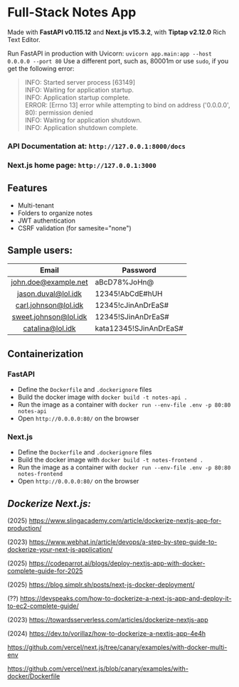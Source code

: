 # Full-Stack Notes App
Made with **FastAPI v0.115.12** and **Next.js v15.3.2**, with **Tiptap v2.12.0** Rich Text Editor.

Run FastAPI in production with Uvicorn: `uvicorn app.main:app --host 0.0.0.0 --port 80`
Use a different port, such as, 80001m or use `sudo`, if you get the following error:
> INFO:     Started server process [63149] <br/>
> INFO:     Waiting for application startup. <br/>
> INFO:     Application startup complete. <br/>
> ERROR:    [Errno 13] error while attempting to bind on address ('0.0.0.0', 80): permission denied <br/>
> INFO:     Waiting for application shutdown. <br/>
> INFO:     Application shutdown complete.

### API Documentation at: `http://127.0.0.1:8000/docs`
### Next.js home page: `http://127.0.0.1:3000`

## Features
- Multi-tenant
- Folders to organize notes
- JWT authentication
- CSRF validation (for samesite="none")

## Sample users:

| Email | Password |
|:-------:|----------|
| john.doe@example.net | aBcD78%JoHn@ |
| jason.duval@lol.idk | 12345!AbCdE#hUH |
| carl.johnson@lol.idk | 12345!cJinAnDrEaS# |
| sweet.johnson@lol.idk | 12345!SJinAnDrEaS# |
| catalina@lol.idk | kata12345!SJinAnDrEaS# |

## Containerization
### FastAPI
- Define the `Dockerfile` and `.dockerignore` files
- Build the docker image with `docker build -t notes-api .`
- Run the image as a container with `docker run --env-file .env -p 80:80 notes-api`
- Open `http://0.0.0.0:80/` on the browser
  
### Next.js
- Define the `Dockerfile` and `.dockerignore` files
- Build the docker image with `docker build -t notes-frontend .`
- Run the image as a container with `docker run --env-file .env -p 80:80 notes-frontend`
- Open `http://0.0.0.0:80/` on the browser

## _Dockerize Next.js:_
(2025) https://www.slingacademy.com/article/dockerize-nextjs-app-for-production/

(2023) https://www.webhat.in/article/devops/a-step-by-step-guide-to-dockerize-your-next-js-application/

(2025) https://codeparrot.ai/blogs/deploy-nextjs-app-with-docker-complete-guide-for-2025

(2025) https://blog.simplr.sh/posts/next-js-docker-deployment/

(??) https://devspeaks.com/how-to-dockerize-a-next-js-app-and-deploy-it-to-ec2-complete-guide/

(2023) https://towardsserverless.com/articles/dockerize-nextjs-app

(2024) https://dev.to/vorillaz/how-to-dockerize-a-nextjs-app-4e4h

https://github.com/vercel/next.js/tree/canary/examples/with-docker-multi-env

https://github.com/vercel/next.js/blob/canary/examples/with-docker/Dockerfile

